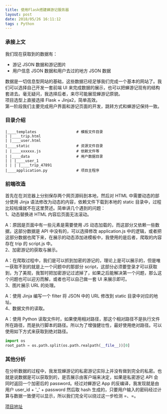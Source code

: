 ```yaml
---
title: 使用Flask搭建蝉游记服务器
layout: post
date: 2018/05/26 16:11:12
tags : Python
---
```


### 承接上文
我们现在获取到的数据有：

* 游记 JSON 数据和游记图片
* 用户信息 JSON 数据和用户去过的地方 JSON 数据

数据是一切信息型网站的基础，这些数据已经足够我们完成一个基本的网站了。我们可以选择自己开发一套前端 UI 来完成数据的展示，也可以把蝉游记现有的结构套进去。毫无疑问，我选择后者，来尽可能展现蝉游记原貌。
<br/>
项目选型上直接选择 Flask + Jinja2，简单高效。
<br/>
第一阶段我们主要完成用户界面和游记页面的开发，跳转方式和蝉游记保持一致。

### 目录介绍
```text
|____templates                  # 模板文件目录
| |____trip.html
| |____user.html
|____static                     # 资源文件目录
| |____xxxxxx.js                # 依赖文件等
| |____data                     # 用户数据目录
| | |____user_1
| | | |____trip_47891
|____application.py             # 项目主程序
```

### 前端改造
首先在在浏览器上分别保存两个网页源码到本地，然后对 HTML 中需要动态的部分使用 Jinja 语法修改为动态的内容，依赖文件下载到本地的 static 目录中，过程比较枯燥就不在这里赘述。简单讲几个遇到的问题：
<br/>
1、动态替换进 HTML 内容后页面无法滚动。

A：原因是页面中有一些元素是需要使用 JS 动态加载的，而这部分又依赖一些数据，这部分数据是 API 中没有的，可以选择修改 application.js 中的逻辑，或者把这部分数据也爬下来，在展示的动态添加进模板中，我使用的是后者，爬取的内容存在 trip 的 script.js 中。
<br/>
2、加密游记的获取与展示。

A：在爬取过程中，我们是可以抓到加密的游记的，理论上是可以展示的，但是唯一获取不到的就是上一个问题中的那部分 script，这部分必须要登录才可以获取到，为了美观，我暂时把加密游记过滤掉了，如果之后能解决第一个问题，那么这个问题也可以迎刃而解，或者也可以自己做一套 UI 来展示即可。
<br/>
3、图片展示 URL 的处理。

A：使用 Jinja 编写一个 filter 将 JSON 中的 URL 修改到 static 目录中对应的地址。
<br/>
4、数据文件的读取。

A：使用 Python 读取文件时，如果使用相对路径，那这个相对路径不是执行文件所在路径，而是执行脚本的路径。所以为了增强健壮性，最好使用绝对路径。可以使用如下方式来获取到绝对路径。
```python
import os
root_path = os.path.split(os.path.realpath(__file__))[0]
```

### 其他分析
在分析数据的过程中，我发现蝉游记的私密游记实际上并没有做到完全的私密。也就是说数据是可以获取到的，是否展示由客户端来决定，如果是私密游记 API 会同时返回一个加密后的 password。经过对蝉游记 App 的反编译，我发现就是由用户 user_id + '_' + password 然后取 hash 生成的，只要用户输入的密码经过计算与数据一致便可以显示，所以我们完全可以绕过这一步检测 =、=。

[项目地址](https://github.com/benjyair/Taki)
<br/>
